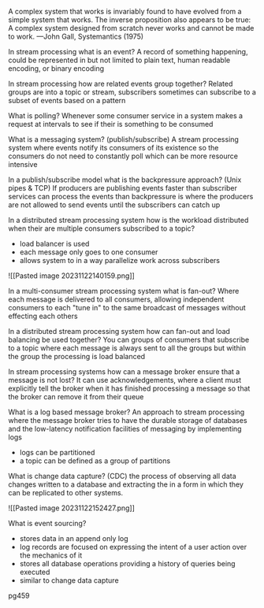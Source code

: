 A complex system that works is invariably found to have evolved from a simple system that
works. The inverse proposition also appears to be true: A complex system designed from
scratch never works and cannot be made to work.
—John Gall, Systemantics (1975)

In stream processing what is an event?
A record of something happening, could be represented in but not limited to plain text, human readable encoding, or binary encoding

In stream processing how are related events group together?
Related groups are into a topic or stream, subscribers sometimes can subscribe to a subset of events based on a pattern

What is polling?
Whenever some consumer service in a system makes a request at intervals to see if their is something to be consumed

What is a messaging system?
(publish/subscribe)
A stream processing system where events notify its consumers of its existence so the consumers do not need to constantly poll which can be more resource intensive 

In a publish/subscribe model what is the backpressure approach?
(Unix pipes & TCP)
If producers are publishing events faster than subscriber services can process the events than backpressure is where the producers are not allowed to send events until the subscribers can catch up

In a distributed stream processing system how is the workload distributed when their are multiple consumers subscribed to a topic?
- load balancer is used
- each message only goes to one consumer
- allows system to in a way parallelize work across subscribers

![[Pasted image 20231122140159.png]]

In a multi-consumer stream processing system what is fan-out?
Where each message is delivered to all consumers, allowing independent consumers to each "tune in" to the same broadcast of messages without effecting each others

In a distributed stream processing system how can fan-out and load balancing be used together?
You can groups of consumers that subscribe to a topic where each message is always sent to all the groups but within the group the processing is load balanced

In stream processing systems how can a message broker ensure that a message is not lost?
It can use acknowledgements, where a client must explicitly tell the broker when it has finished processing a message so that the broker can remove it from their queue

What is a log based message broker?
An approach to stream processing where the message broker tries to have the durable storage of databases and the low-latency notification facilities of messaging by implementing logs
- logs can be partitioned 
- a topic can be defined as a group of partitions

What is change data capture?
(CDC)
the process of observing all data changes written to a database and extracting the in a form in which they can be replicated to other systems. 

![[Pasted image 20231122152427.png]]

What is event sourcing?
- stores data in an append only log
- log records are focused on expressing the intent of a user action over the mechanics of it 
- stores all database operations providing a history of queries being executed
- similar to change data capture 

pg459